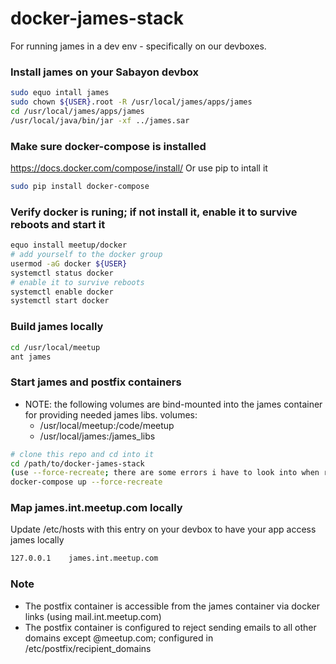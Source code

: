 # docker-james-stack

For running james in a dev env - specifically on our devboxes. 

### Install james on your Sabayon devbox 

```bash
sudo equo intall james
sudo chown ${USER}.root -R /usr/local/james/apps/james
cd /usr/local/james/apps/james 
/usr/local/java/bin/jar -xf ../james.sar
```

### Make sure docker-compose is installed

https://docs.docker.com/compose/install/
Or use pip to intall it
```bash 
sudo pip install docker-compose
```

### Verify docker is runing; if not install it, enable it to survive reboots and start it

```bash
equo install meetup/docker
# add yourself to the docker group
usermod -aG docker ${USER}
systemctl status docker
# enable it to survive reboots
systemctl enable docker
systemctl start docker
```

### Build james locally 

```bash
cd /usr/local/meetup
ant james
```

### Start james and postfix containers
- NOTE: the following volumes are bind-mounted into the james container for providing needed james libs.
    volumes:
     - /usr/local/meetup:/code/meetup
     - /usr/local/james:/james_libs

```bash
# clone this repo and cd into it
cd /path/to/docker-james-stack
(use --force-recreate; there are some errors i have to look into when restarting old james containers)
docker-compose up --force-recreate 
```

### Map james.int.meetup.com locally 
Update /etc/hosts with this entry on your devbox to have your app access james locally
```bash 
127.0.0.1    james.int.meetup.com
```

### Note 
- The postfix container is accessible from the james container via docker links (using mail.int.meetup.com)
- The postfix container is configured to reject sending emails to all other domains except @meetup.com; configured in /etc/postfix/recipient_domains
